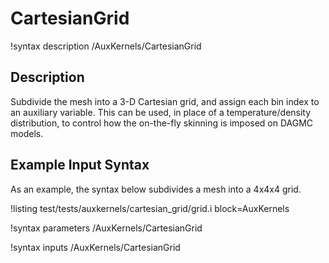 # CartesianGrid

!syntax description /AuxKernels/CartesianGrid

## Description

Subdivide the mesh into a 3-D Cartesian grid, and assign each bin index to an
auxiliary variable. This can be used, in place of a temperature/density distribution,
to control how the on-the-fly skinning is imposed on DAGMC models.

## Example Input Syntax

As an example, the syntax below subdivides a mesh into a 4x4x4 grid.

!listing test/tests/auxkernels/cartesian_grid/grid.i
  block=AuxKernels

!syntax parameters /AuxKernels/CartesianGrid

!syntax inputs /AuxKernels/CartesianGrid
